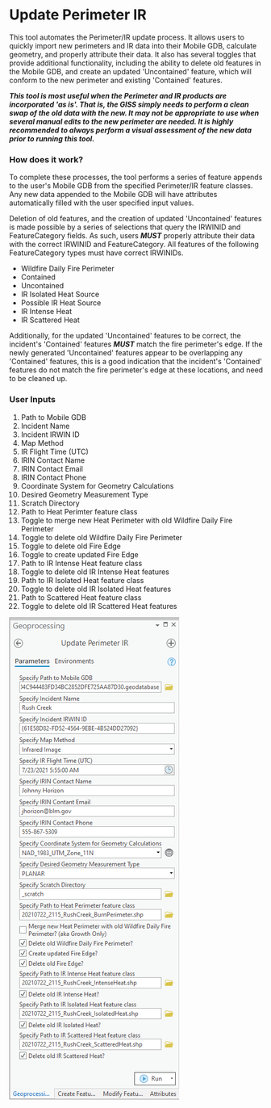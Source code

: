# Update Perimeter IR

This tool automates the Perimeter/IR update process. It allows users to quickly import new perimeters and IR data into their Mobile GDB, calculate geometry, and properly attribute their data. It also has several toggles that provide additional functionality, including the ability to delete old features in the Mobile GDB, and create an updated 'Uncontained' feature, which will conform to the new perimeter and existing 'Contained' features.

***This tool is most useful when the Perimeter and IR products are incorporated 'as is'. That is, the GISS simply  needs to perform a clean swap of the old data with the new. It may not be appropriate to use when several manual edits to the new perimeter are needed. It is highly recommended to always perform a visual assessment of the new data prior to running this tool.***

### How does it work?

To complete these processes, the tool performs a series of feature appends to the user's Mobile GDB from the specified Perimeter/IR feature classes. Any new data appended to the Mobile GDB will have attributes automatically filled with the user specified input values. 

Deletion of old features, and the creation of updated 'Uncontained' features is made possible by a series of selections that query the IRWINID and FeatureCategory fields. As such, users ***MUST*** properly attribute their data with the correct IRWINID and FeatureCategory. All features of the following FeatureCategory types must have correct IRWINIDs.

- Wildfire Daily Fire Perimeter
- Contained
- Uncontained
- IR Isolated Heat Source
- Possible IR Heat Source
- IR Intense Heat
- IR Scattered Heat


Additionally, for the updated 'Uncontained' features to be correct, the incident's 'Contained' features ***MUST*** match the fire perimeter's edge. If the newly generated 'Uncontained' features appear to be overlapping any 'Contained' features, this is a good indication that the incident's 'Contained' features do not match the fire perimeter's edge at these locations, and need to be cleaned up.

### User Inputs

1. Path to Mobile GDB
2. Incident Name
3. Incident IRWIN ID
4. Map Method
5. IR Flight Time (UTC)
6. IRIN Contact Name
7. IRIN Contact Email
8. IRIN Contact Phone
9. Coordinate System for Geometry Calculations
10. Desired Geometry Measurement Type
11. Scratch Directory
12. Path to Heat Perimter feature class
13. Toggle to merge new Heat Perimeter with old Wildfire Daily Fire Perimeter
14. Toggle to delete old Wildfire Daily Fire Perimeter
15. Toggle to delete old Fire Edge
16. Toggle to create updated Fire Edge
17. Path to IR Intense Heat feature class
18. Toggle to delete old IR Intense Heat features
19. Path to IR Isolated Heat feature class
20. Toggle to delete old IR Isolated Heat features
21. Path to Scattered Heat feature class
22. Toggle to delete old IR Scattered Heat features

![screenshot_UpdatePerimeterIR_1.png](/docs/screenshot_UpdatePerimeterIR_1.png?raw=true)



